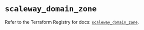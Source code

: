 # `scaleway_domain_zone`

Refer to the Terraform Registry for docs: [`scaleway_domain_zone`](https://registry.terraform.io/providers/scaleway/scaleway/2.42.1/docs/resources/domain_zone).
